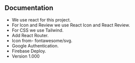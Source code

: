 


## Documentation

* We use react for this project.
* For Icon and Review we use React Icon and React Review.
* For CSS we use Tailwind.
* Add React Router.
* Icon from- fontawesome/svg.
* Google Authentication.
* Firebase Deploy.
* Version 1.000